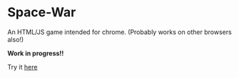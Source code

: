 # Space-War
An HTML/JS game intended for chrome. 
(Probably works on other browsers also!)

**Work in progress!!**

Try it <a href = "http://niwhsa9.github.io/Space-War">here</a> 
